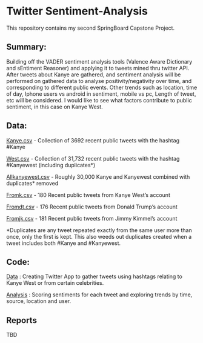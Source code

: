 # Twitter Sentiment-Analysis


This repository contains my second SpringBoard Capstone Project.

## Summary: 
Building off the VADER sentiment analysis tools (Valence Aware Dictionary and sEntiment Reasoner) and applying it to tweets mined thru twitter API. After tweets about Kanye are gathered, and sentiment analysis will be performed on gathered data to analyse positivity/negativity over time, and corresponding to different public events. Other trends such as location, time of day, Iphone users vs android in sentiment, mobile vs pc, Length of tweet, etc will be considered. I would like to see what factors contribute to public sentiment, in this case on Kanye West. 

## Data:

[Kanye.csv](https://github.com/SilasNeptune/Sentiment-Analysis/blob/master/kanye.csv) - Collection of 3692 recent public tweets with the hashtag #Kanye

[West.csv](https://github.com/SilasNeptune/Sentiment-Analysis/blob/master/west.csv) - Collection of 31,732 recent public tweets with the hashtag #Kanyewest (including duplicates*)

[Allkanyewest.csv](https://github.com/SilasNeptune/Sentiment-Analysis/blob/master/allkanyewest.csv) - Roughly 30,000 Kanye and Kanyewest combined with duplicates* removed

[Fromk.csv](https://github.com/SilasNeptune/Sentiment-Analysis/blob/master/fromk.csv) - 180 Recent public tweets from Kanye West’s account 

[Fromdt.csv](https://github.com/SilasNeptune/Sentiment-Analysis/blob/master/fromdt.csv) - 176 Recent public tweets from Donald Trump’s account

[Fromjk.csv](https://github.com/SilasNeptune/Sentiment-Analysis/blob/master/fromjk.csv) - 181 Recent public tweets from Jimmy Kimmel’s account

*Duplicates are any tweet repeated exactly from the same user more than once, only the first is kept. This also weeds out duplicates created when a tweet includes both #Kanye and #Kanyewest.


## Code:

[Data](https://github.com/SilasNeptune/Sentiment-Analysis/blob/master/Data.ipynb) : Creating Twitter App to gather tweets using hashtags relating to Kanye West or from certain celebrities. 


[Analysis](https://github.com/SilasNeptune/Sentiment-Analysis/blob/master/Analysis.ipynb) : Scoring sentiments for each tweet and exploring trends by time, source, location and user.



## Reports
 
TBD
